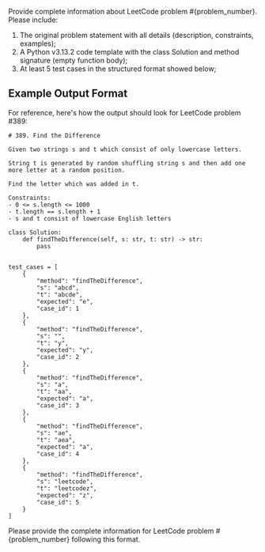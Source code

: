 Provide complete information about LeetCode problem #{problem_number}. Please include:

1. The original problem statement with all details (description, constraints, examples);
2. A Python v3.13.2 code template with the class Solution and method signature (empty function body);
3. At least 5 test cases in the structured format showed below;

## Example Output Format

For reference, here's how the output should look for LeetCode problem #389:

```
# 389. Find the Difference

Given two strings s and t which consist of only lowercase letters.

String t is generated by random shuffling string s and then add one more letter at a random position.

Find the letter which was added in t.

Constraints:
- 0 <= s.length <= 1000
- t.length == s.length + 1
- s and t consist of lowercase English letters

class Solution:
    def findTheDifference(self, s: str, t: str) -> str:
        pass


test_cases = [
    {
        "method": "findTheDifference",
        "s": "abcd",
        "t": "abcde",
        "expected": "e",
        "case_id": 1
    },
    {
        "method": "findTheDifference",
        "s": "",
        "t": "y",
        "expected": "y",
        "case_id": 2
    },
    {
        "method": "findTheDifference",
        "s": "a",
        "t": "aa",
        "expected": "a",
        "case_id": 3
    },
    {
        "method": "findTheDifference",
        "s": "ae",
        "t": "aea",
        "expected": "a",
        "case_id": 4
    },
    {
        "method": "findTheDifference",
        "s": "leetcode",
        "t": "leetcodez",
        "expected": "z",
        "case_id": 5
    }
]
```

Please provide the complete information for LeetCode problem #{problem_number} following this format.
